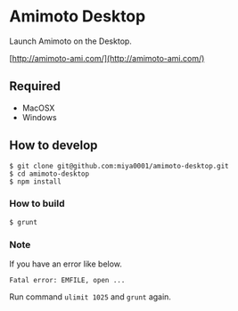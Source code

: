 # Amimoto Desktop

Launch Amimoto on the Desktop.

[http://amimoto-ami.com/](http://amimoto-ami.com/)

## Required

* MacOSX
* Windows

## How to develop

```
$ git clone git@github.com:miya0001/amimoto-desktop.git
$ cd amimoto-desktop
$ npm install
```

### How to build

```
$ grunt
```

### Note

If you have an error like below.

```
Fatal error: EMFILE, open ...
```

Run command `ulimit 1025` and `grunt` again.

